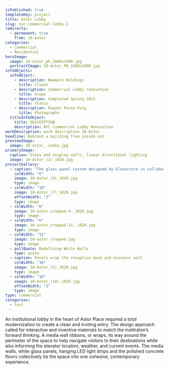 ```yaml
---
isPublished: true
templateKey: project
title: Astor Lobby
slug: nyc-commercial-lobby-1
redirects:
  - permanent: true
    from: 10-astor
categories:
  - Commercial
  - Residential
heroImage:
  image: 10-astor_ph_3800x1900.jpg
  portraitImage: 10-Astor_PH_1500x2000.jpg
infoObjects:
  infoObject:
    - description: Newmark Holdings
      title: Client
    - description: Commercial Lobby renovation
      title: Scope
    - description: Completed Spring 2015
      title: Status
    - description: Raquel Perez-Puig
      title: Photographs
  titleInfoObject:
    title: DESCRIPTION
    description: NYC Commercial Lobby Renovation
workDescription: work description 10 Astor
headline: Rebrand a building from inside out
previewImage:
  image: 10-astor_-index.jpg
primaryImage:
  caption: Glass and display walls, linear directional lighting
  image: 10-Astor_(2)_1820.jpg
projectGallery:
  - caption: "The glass panel system designed by Elevecture in collaboration with BC—OA"
    colWidth: "6"
    image: 10-Astor_(9)_1820.jpg
    type: image
  - colWidth: "10"
    image: 10-Astor_(7)_1820.jpg
    offsetWidth: "2"
    type: image
  - colWidth: "6"
    image: 10-astor_cropped-4-_1820.jpg
    type: image
  - colWidth: "6"
    image: 10-astor_cropped-11-_1820.jpg
    type: image
  - colWidth: "12"
    image: 10-astor_cropped.jpg
    type: image
  - pullQuote: Redefining White Walls
    type: quote
  - caption: Panels wrap the reception desk and elevator wall
    colWidth: "10"
    image: 10-Astor_(3)_1820.jpg
    type: image
  - colWidth: "10"
    image: 10-Astor_(10)_1820.jpg
    offsetWidth: "2"
    type: image
type: commercial
categories:
  - test
---
```


An institutional lobby in the heart of Astor Place required a total modernization to create a clean and inviting entry. The design approach called for interactive and inventive materials to match the institution’s forward thinking. A media wall ribbons, or wraps, its way around the perimeter of the space to help navigate visitors to their destinations while also informing the elevator location, weather, and current events. The media walls, white glass panels, hanging LED light strips and the polished concrete floors collectively tie the space into one cohesive, contemporary experience.
